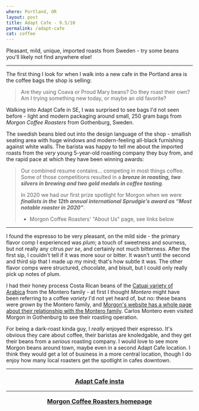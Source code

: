 ```yaml
---
where: Portland, OR
layout: post
title: Adapt Cafe - 9.5/10
permalink: /adapt-cafe
cat: coffee
---
```


Pleasant, mild, unique, imported roasts from Sweden - try some beans you'll likely not find anywhere else!

---

The first thing I look for when I walk into a new cafe in the Portland area is the coffee bags the shop is selling:

> Are they using Coava or Proud Mary beans? Do they roast their own? Am I trying something new today, or maybe an old favorite?

Walking into Adapt Cafe in SE, I was surprised to see bags I'd not seen before - light and modern packaging around small, 250 gram bags from *Morgon Coffee Roasters* from Gothenburg, Sweden.

The swedish beans bled out into the design language of the shop - smallish seating area with huge windows and modern-feeling all-black furnishing against white walls.
The barista was happy to tell me about the imported roasts from the *very* young 5-year-old roasting company they buy from, and the rapid pace at which they have been winning awards:

> Our combined resume contains... competing in most things coffee.
> Some of those competitions resulted in a ***bronze in roasting, two silvers in brewing and two gold medals in coffee tasting***. 
>
> In 2020 we had our first prize spotlight for Morgon when we were ***finalists in the 12th annual international Sprudgie’s award as “Most notable roaster in 2020”***.
>
> - Morgon Coffee Roasters' "About Us" page, see links below

---

I found the espresso to be very pleasant, on the mild side - the primary flavor comp I experienced was *plum*; a touch of sweetness and sourness, but not really any citrus *per se*, and certainly not much bitterness.
After the first sip, I couldn't tell if it was more sour or bitter.
It wasn't until the second and third sip that I made up my mind; that's how subtle it was.
The other flavor comps were structured, chocolate, and bisuit, but I could only really pick up notes of plum.

I had their honey process Costa Rican beans of the [Catuai variety of Arabica](https://varieties.worldcoffeeresearch.org/varieties/catuai) from the Montero family - at first I thought *Montero* might have been referring to a coffee *variety* I'd not yet heard of, but no: these beans were *grown* by the Montero family, and [Morgon's website has a whole page about their relationship with the Montero family](https://www.morgoncoffeeroasters.com/products/carlos-montero-costa-rica-tarrazu).
Carlos Montero even visited Morgon in Gothenburg to see their roasting operation.

For being a dark-roast kinda guy, I *really* enjoyed their espresso.
It's obvious they care about coffee, their baristas are knoledgable, and they get their beans from a *serious* roasting company.
I would love to see more Morgon beans around town, maybe even in a second Adapt Cafe location.
I think they would get a lot of business in a more central location, though I do enjoy how many local roasters get the spotlight in cafes downtown.

---

<h3>
    <center>
        <a href="https://www.instagram.com/adaptcafe/" target="blank">
        Adapt Cafe insta
        </a>
        <hr>
        <a href="https://www.morgoncoffeeroasters.com/pages/about-us" target="blank">
        Morgon Coffee Roasters homepage
        </a>
    </center>
</h3>
